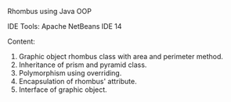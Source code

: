 Rhombus using Java OOP

IDE Tools: 
  Apache NetBeans IDE 14

Content:
  1. Graphic object rhombus class with area and perimeter method.
  2. Inheritance of prism and pyramid class.
  3. Polymorphism using overriding.
  4. Encapsulation of rhombus' attribute.
  5. Interface of graphic object.
